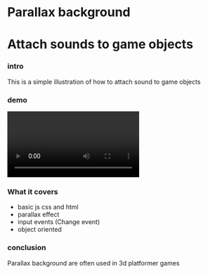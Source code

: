 # Parallax background

# Attach sounds to game objects

### intro

This is a simple illustration of how to attach sound to game objects

### demo

<div>
<!-- images go here -->
<video src="./illustration.mp4" alt="illustration video" controls>
</video>
</div>

### What it covers

- basic js css and html
- parallax effect
- input events (Change event)
- object oriented

### conclusion

Parallax background are often used in 3d platformer games
